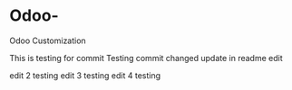 # Odoo-
Odoo Customization

This is testing for commit 
Testing commit changed update in readme edit

edit 2 testing
edit 3 testing
edit 4 testing

